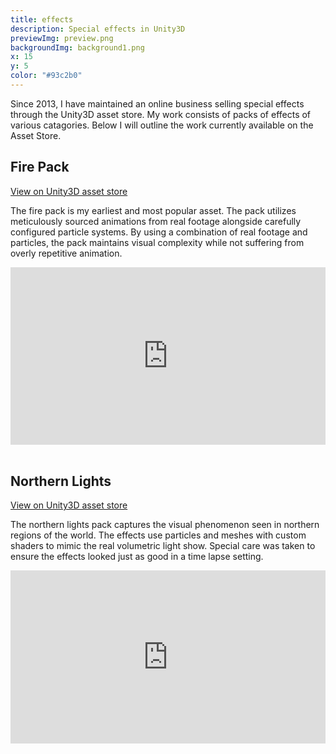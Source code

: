 ```yaml
---
title: effects
description: Special effects in Unity3D
previewImg: preview.png
backgroundImg: background1.png
x: 15
y: 5
color: "#93c2b0"
---
```

Since 2013, I have maintained an online business selling special effects through the Unity3D asset store. My work consists of packs of effects of various catagories. Below I will outline the work currently available on the Asset Store.  


Fire Pack
-------

<a style="color:inherit;" href="https://assetstore.unity.com/packages/vfx/particles/fire-explosions/ian-s-fire-pack-69661">View on Unity3D asset store</a>

The fire pack is my earliest and most popular asset. The pack utilizes meticulously sourced animations from real footage alongside carefully configured particle systems. By using a combination of real footage and particles, the pack maintains visual complexity while not suffering from overly repetitive animation. 
<div style="padding:56.25% 0 0 0;position:relative;"><iframe src="https://player.vimeo.com/video/637926735?h=ec74d07799&amp;badge=0&amp;autopause=0&amp;player_id=0&amp;app_id=58479" frameborder="0" allow="autoplay; fullscreen; picture-in-picture" allowfullscreen style="position:absolute;top:0;left:0;width:100%;height:100%;" title="Fire Pack Demo"></iframe></div><script src="https://player.vimeo.com/api/player.js"></script>

<br/>

Northern Lights
-------

<a style="color:inherit;" href="https://assetstore.unity.com/packages/vfx/particles/environment/northern-lights-pack-86980">View on Unity3D asset store</a>

The northern lights pack captures the visual phenomenon seen in northern regions of the world. The effects use particles and meshes with custom shaders to mimic the real volumetric light show. Special care was taken to ensure the effects looked just as good in a time lapse setting.  

<!-- ![Northern Lights](./aurorapack.jpg) -->
<div style="padding:55% 0 0 0;position:relative;"><iframe src="https://player.vimeo.com/video/637957530?h=075a5dbb2f&amp;badge=0&amp;autopause=0&amp;player_id=0&amp;app_id=58479" frameborder="0" allow="autoplay; fullscreen; picture-in-picture" allowfullscreen style="position:absolute;top:0;left:0;width:100%;height:100%;" title="AuroraVideo.mp4"></iframe></div><script src="https://player.vimeo.com/api/player.js"></script>